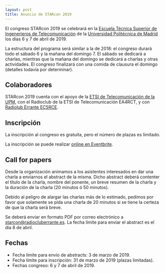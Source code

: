 ```yaml
---
layout: post
title: Anuncio de STARcon 2019
---
```


El congreso STARcon 2019 se celebrará en la [Escuela Técnica Superior de
Ingenerieros de Telecomunicación](http://www.etsit.upm.es/) de la [Universidad
Politécnica de Madrid](http://www.upm.es/) los días 6 y 7 de abril de 2019.

La estructura del programa será similar a la de 2018: el congreso durará todo el
sábado 6 y la mañana del domingo 7. El sábado se dedicará a charlas, mientras
que la mañana del domingo se dedicará a charlas y otras actividades. El congreso
finalizará con una comida de clausura el domingo (detalles todavía por
determinar).

## Colaboradores

STARcon 2019 cuenta con el apoyo de la [ETSI de Telecomunicación de la
UPM](http://www.etsit.upm.es/), con el Radioclub de la ETSI de Telecomunicación
EA4RCT, y con [Radiolub Errante EC5RCE](http://www.radiocluberrante.es/).

## Inscripción

La inscripción al congreso es gratuita, pero el número de plazas es limitado.

La inscripción se puede realizar [online en Eventbrite](https://www.eventbrite.es/e/entradas-starcon-2019-51629332724?utm_term=eventname_text).

## Call for papers

Desde la organización animamos a los asistentes interesados en dar una charla a
enviarnos el abstract de la misma. Dicho abstract deberá contenter el título de
la charla, nombre del ponente, un breve resumen de la charla y la duración de la
charla (20 minutos ó 50 minutos).

Debido al peligro de alargar las charlas más de lo estimado, pedimos por favor
que solamente se pida una charla de 20 minutos si se tiene la certeza de que la
charla será breve.

Se deberá enviar en formato PDF por correo electrónico a
starcon@radiocluberrante.es. La fecha límite para enviar el abstract es el día 8
de abril.

## Fechas

* Fecha límite para envío de abstracts: 3 de marzo de 2019.
* Fecha límite para inscripción: 31 de marzo de 2019 (plazas limitadas).
* Fechas congreso: 6 y 7 de abril de 2019.
